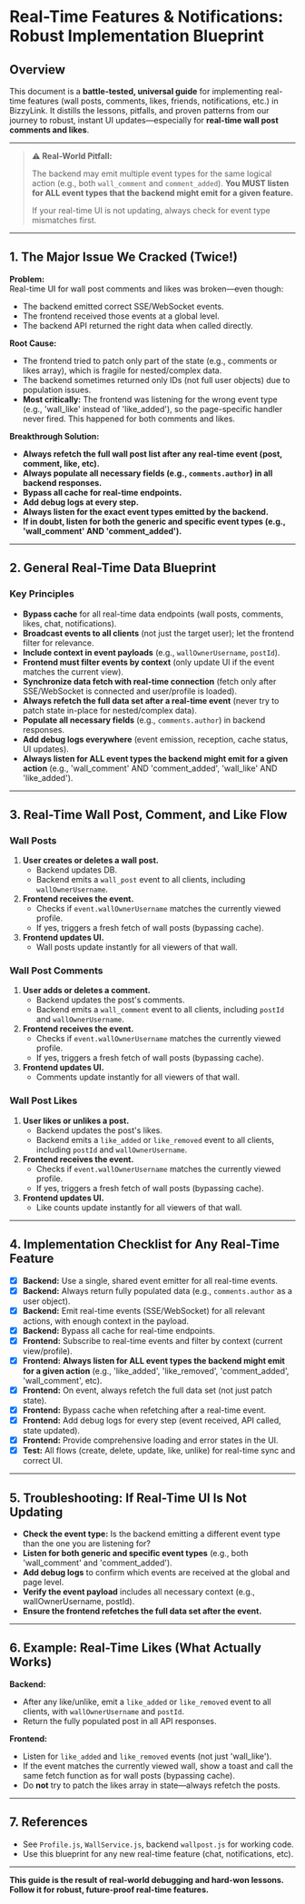 # Real-Time Features & Notifications: Robust Implementation Blueprint

## Overview
This document is a **battle-tested, universal guide** for implementing real-time features (wall posts, comments, likes, friends, notifications, etc.) in BizzyLink. It distills the lessons, pitfalls, and proven patterns from our journey to robust, instant UI updates—especially for **real-time wall post comments and likes**.

---

> **⚠️ Real-World Pitfall:**
> 
> The backend may emit multiple event types for the same logical action (e.g., both `wall_comment` and `comment_added`).
> **You MUST listen for ALL event types that the backend might emit for a given feature.**
> 
> If your real-time UI is not updating, always check for event type mismatches first.

---

## 1. The Major Issue We Cracked (Twice!)

**Problem:**  
Real-time UI for wall post comments and likes was broken—even though:
- The backend emitted correct SSE/WebSocket events.
- The frontend received those events at a global level.
- The backend API returned the right data when called directly.

**Root Cause:**  
- The frontend tried to patch only part of the state (e.g., comments or likes array), which is fragile for nested/complex data.
- The backend sometimes returned only IDs (not full user objects) due to population issues.
- **Most critically:** The frontend was listening for the wrong event type (e.g., 'wall_like' instead of 'like_added'), so the page-specific handler never fired. This happened for both comments and likes.

**Breakthrough Solution:**
- **Always refetch the full wall post list after any real-time event (post, comment, like, etc).**
- **Always populate all necessary fields (e.g., `comments.author`) in all backend responses.**
- **Bypass all cache for real-time endpoints.**
- **Add debug logs at every step.**
- **Always listen for the exact event types emitted by the backend.**
- **If in doubt, listen for both the generic and specific event types (e.g., 'wall_comment' AND 'comment_added').**

---

## 2. General Real-Time Data Blueprint

### Key Principles

- **Bypass cache** for all real-time data endpoints (wall posts, comments, likes, chat, notifications).
- **Broadcast events to all clients** (not just the target user); let the frontend filter for relevance.
- **Include context in event payloads** (e.g., `wallOwnerUsername`, `postId`).
- **Frontend must filter events by context** (only update UI if the event matches the current view).
- **Synchronize data fetch with real-time connection** (fetch only after SSE/WebSocket is connected and user/profile is loaded).
- **Always refetch the full data set after a real-time event** (never try to patch state in-place for nested/complex data).
- **Populate all necessary fields** (e.g., `comments.author`) in backend responses.
- **Add debug logs everywhere** (event emission, reception, cache status, UI updates).
- **Always listen for ALL event types the backend might emit for a given action** (e.g., 'wall_comment' AND 'comment_added', 'wall_like' AND 'like_added').

---

## 3. Real-Time Wall Post, Comment, and Like Flow

### Wall Posts
1. **User creates or deletes a wall post.**
   - Backend updates DB.
   - Backend emits a `wall_post` event to all clients, including `wallOwnerUsername`.
2. **Frontend receives the event.**
   - Checks if `event.wallOwnerUsername` matches the currently viewed profile.
   - If yes, triggers a fresh fetch of wall posts (bypassing cache).
3. **Frontend updates UI.**
   - Wall posts update instantly for all viewers of that wall.

### Wall Post Comments
1. **User adds or deletes a comment.**
   - Backend updates the post's comments.
   - Backend emits a `wall_comment` event to all clients, including `postId` and `wallOwnerUsername`.
2. **Frontend receives the event.**
   - Checks if `event.wallOwnerUsername` matches the currently viewed profile.
   - If yes, triggers a fresh fetch of wall posts (bypassing cache).
3. **Frontend updates UI.**
   - Comments update instantly for all viewers of that wall.

### Wall Post Likes
1. **User likes or unlikes a post.**
   - Backend updates the post's likes.
   - Backend emits a `like_added` or `like_removed` event to all clients, including `postId` and `wallOwnerUsername`.
2. **Frontend receives the event.**
   - Checks if `event.wallOwnerUsername` matches the currently viewed profile.
   - If yes, triggers a fresh fetch of wall posts (bypassing cache).
3. **Frontend updates UI.**
   - Like counts update instantly for all viewers of that wall.

---

## 4. Implementation Checklist for Any Real-Time Feature

- [x] **Backend:** Use a single, shared event emitter for all real-time events.
- [x] **Backend:** Always return fully populated data (e.g., `comments.author` as a user object).
- [x] **Backend:** Emit real-time events (SSE/WebSocket) for all relevant actions, with enough context in the payload.
- [x] **Backend:** Bypass all cache for real-time endpoints.
- [x] **Frontend:** Subscribe to real-time events and filter by context (current view/profile).
- [x] **Frontend:** **Always listen for ALL event types the backend might emit for a given action** (e.g., 'like_added', 'like_removed', 'comment_added', 'wall_comment', etc).
- [x] **Frontend:** On event, always refetch the full data set (not just patch state).
- [x] **Frontend:** Bypass cache when refetching after a real-time event.
- [x] **Frontend:** Add debug logs for every step (event received, API called, state updated).
- [x] **Frontend:** Provide comprehensive loading and error states in the UI.
- [x] **Test:** All flows (create, delete, update, like, unlike) for real-time sync and correct UI.

---

## 5. Troubleshooting: If Real-Time UI Is Not Updating

- **Check the event type:** Is the backend emitting a different event type than the one you are listening for?
- **Listen for both generic and specific event types** (e.g., both 'wall_comment' and 'comment_added').
- **Add debug logs** to confirm which events are received at the global and page level.
- **Verify the event payload** includes all necessary context (e.g., wallOwnerUsername, postId).
- **Ensure the frontend refetches the full data set after the event.**

---

## 6. Example: Real-Time Likes (What Actually Works)

**Backend:**
- After any like/unlike, emit a `like_added` or `like_removed` event to all clients, with `wallOwnerUsername` and `postId`.
- Return the fully populated post in all API responses.

**Frontend:**
- Listen for `like_added` and `like_removed` events (not just 'wall_like').
- If the event matches the currently viewed wall, show a toast and call the same fetch function as for wall posts (bypassing cache).
- Do **not** try to patch the likes array in state—always refetch the posts.

---

## 7. References

- See `Profile.js`, `WallService.js`, backend `wallpost.js` for working code.
- Use this blueprint for any new real-time feature (chat, notifications, etc).

---

**This guide is the result of real-world debugging and hard-won lessons. Follow it for robust, future-proof real-time features.** 